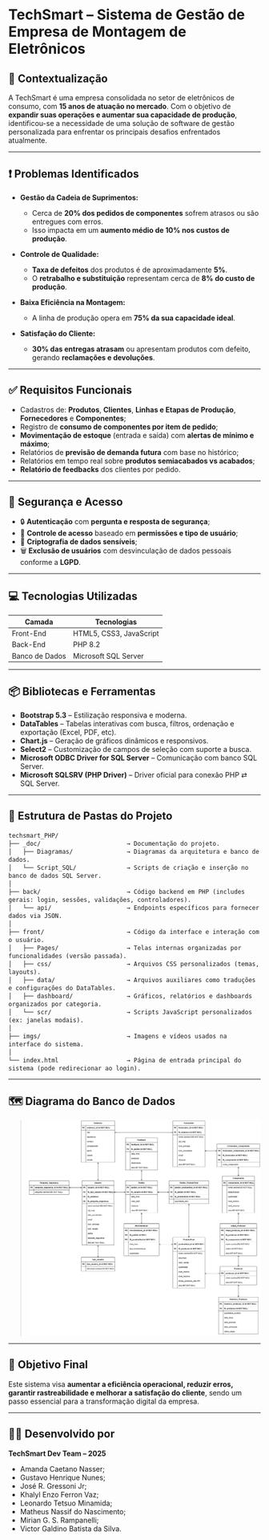 # TechSmart – Sistema de Gestão de Empresa de Montagem de Eletrônicos

## 🏢 Contextualização

A TechSmart é uma empresa consolidada no setor de eletrônicos de consumo, com **15 anos de atuação no mercado**. Com o objetivo de **expandir suas operações e aumentar sua capacidade de produção**, identificou-se a necessidade de uma solução de software de gestão personalizada para enfrentar os principais desafios enfrentados atualmente.

---

## ❗ Problemas Identificados

- **Gestão da Cadeia de Suprimentos:**
  - Cerca de **20% dos pedidos de componentes** sofrem atrasos ou são entregues com erros.
  - Isso impacta em um **aumento médio de 10% nos custos de produção**.

- **Controle de Qualidade:**
  - **Taxa de defeitos** dos produtos é de aproximadamente **5%**.
  - O **retrabalho e substituição** representam cerca de **8% do custo de produção**.

- **Baixa Eficiência na Montagem:**
  - A linha de produção opera em **75% da sua capacidade ideal**.

- **Satisfação do Cliente:**
  - **30% das entregas atrasam** ou apresentam produtos com defeito, gerando **reclamações e devoluções**.

---

## ✅ Requisitos Funcionais

- Cadastros de: **Produtos**, **Clientes**, **Linhas e Etapas de Produção**, **Fornecedores** e **Componentes**;
- Registro de **consumo de componentes por item de pedido**;
- **Movimentação de estoque** (entrada e saída) com **alertas de mínimo e máximo**;
- Relatórios de **previsão de demanda futura** com base no histórico;
- Relatórios em tempo real sobre **produtos semiacabados vs acabados**;
- **Relatório de feedbacks** dos clientes por pedido.

---

## 🔐 Segurança e Acesso

- 🔒 **Autenticação** com **pergunta e resposta de segurança**;
- 🔐 **Controle de acesso** baseado em **permissões e tipo de usuário**;
- 🔑 **Criptografia de dados sensíveis**;
- 🗑️ **Exclusão de usuários** com desvinculação de dados pessoais conforme a **LGPD**.

---

## 💻 Tecnologias Utilizadas

| Camada | Tecnologias |
|--------|-------------|
| Front-End | HTML5, CSS3, JavaScript |
| Back-End | PHP 8.2 |
| Banco de Dados | Microsoft SQL Server |

---

## 📦 Bibliotecas e Ferramentas

- **Bootstrap 5.3** – Estilização responsiva e moderna.
- **DataTables** – Tabelas interativas com busca, filtros, ordenação e exportação (Excel, PDF, etc).
- **Chart.js** – Geração de gráficos dinâmicos e responsivos.
- **Select2** – Customização de campos de seleção com suporte a busca.
- **Microsoft ODBC Driver for SQL Server** – Comunicação com banco SQL Server.
- **Microsoft SQLSRV (PHP Driver)** – Driver oficial para conexão PHP ⇄ SQL Server.

---

## 📁 Estrutura de Pastas do Projeto
```plaintext
techsmart_PHP/
├── _doc/                        → Documentação do projeto.
│   ├── Diagramas/               → Diagramas da arquitetura e banco de dados.
│   └── Script_SQL/              → Scripts de criação e inserção no banco de dados SQL Server.
│
├── back/                        → Código backend em PHP (includes gerais: login, sessões, validações, controladores).
│   └── api/                     → Endpoints específicos para fornecer dados via JSON.
│
├── front/                       → Código da interface e interação com o usuário.
│   ├── Pages/                   → Telas internas organizadas por funcionalidades (versão passada).
│   ├── css/                     → Arquivos CSS personalizados (temas, layouts).
│   ├── data/                    → Arquivos auxiliares como traduções e configurações do DataTables.
│   ├── dashboard/               → Gráficos, relatórios e dashboards organizados por categoria.
│   └── scr/                     → Scripts JavaScript personalizados (ex: janelas modais).
│
├── imgs/                        → Imagens e vídeos usados na interface do sistema.
│
└── index.html                   → Página de entrada principal do sistema (pode redirecionar ao login).
```


---

## 🗺️ Diagrama do Banco de Dados

> ![Diagrama do Banco de Dados](./_doc/Diagramas/diagrama-er-2025_06_09.png)

---

## 🚀 Objetivo Final

Este sistema visa **aumentar a eficiência operacional, reduzir erros, garantir rastreabilidade e melhorar a satisfação do cliente**, sendo um passo essencial para a transformação digital da empresa.

---

## 👨‍💻 Desenvolvido por

**TechSmart Dev Team – 2025**
- Amanda Caetano Nasser;
- Gustavo Henrique Nunes;
- José R. Gressoni Jr;
- Khalyl Enzo Ferron Vaz;
- Leonardo Tetsuo Minamida;
- Matheus Nassif do Nascimento;
- Mirian G. S. Rampanelli;
- Victor Galdino Batista da Silva.
